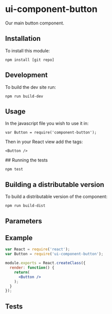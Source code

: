 # ui-component-button
Our main button component.

## Installation
To install this module:

`npm install [git repo]`

## Development
To build the dev site run:

`npm run build-dev`

## Usage
In the javascript file you wish to use it in:

`var Button = require('component-button');`

Then in your React view add the tags:

`<Button />`

## Running the tests

`npm test`

## Building a distributable version
To build a distributable version of the component:

`npm run build-dist`

## Parameters

## Example

```jsx
var React = require('react');
var Button = require('ui-component-button');

module.exports = React.createClass({
  render: function() {
    return(
      <Button />
    );
  }
});
```

## Tests
